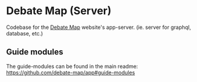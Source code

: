 # Debate Map (Server)

Codebase for the [Debate Map](https://debatemap.app) website's app-server. (ie. server for graphql, database, etc.)

## Guide modules

The guide-modules can be found in the main readme: https://github.com/debate-map/app#guide-modules